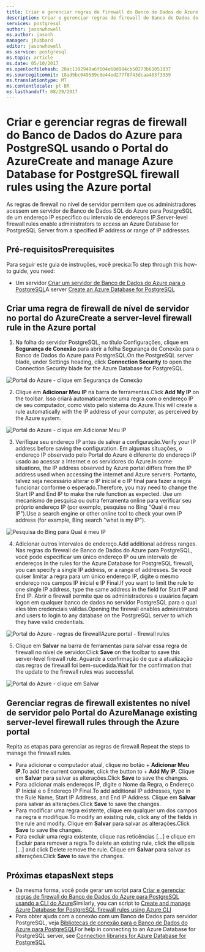 ```yaml
---
title: Criar e gerenciar regras de firewall do Banco de Dados do Azure para PostgreSQL usando o Portal do Azure | Microsoft Docs
description: Criar e gerenciar regras de firewall do Banco de Dados do Azure para PostgreSQL usando o Portal do Azure
services: postgresql
author: jasonwhowell
ms.author: jasonh
manager: jhubbard
editor: jasonwhowell
ms.service: postgresql
ms.topic: article
ms.date: 05/10/2017
ms.openlocfilehash: 20ac1392949a6f604e68d984cb50273b61051037
ms.sourcegitcommit: 18ad9bc049589c8e44ed277f8f43dcaa483f3339
ms.translationtype: MT
ms.contentlocale: pt-BR
ms.lasthandoff: 08/29/2017
---
```

# <a name="create-and-manage-azure-database-for-postgresql-firewall-rules-using-the-azure-portal"></a><span data-ttu-id="d43b1-103">Criar e gerenciar regras de firewall do Banco de Dados do Azure para PostgreSQL usando o Portal do Azure</span><span class="sxs-lookup"><span data-stu-id="d43b1-103">Create and manage Azure Database for PostgreSQL firewall rules using the Azure portal</span></span>
<span data-ttu-id="d43b1-104">As regras de firewall no nível de servidor permitem que os administradores acessem um servidor de Banco de Dados SQL do Azure para PostgreSQL de um endereço IP específico ou intervalo de endereços IP.</span><span class="sxs-lookup"><span data-stu-id="d43b1-104">Server-level firewall rules enable administrators to access an Azure Database for PostgreSQL Server from a specified IP address or range of IP addresses.</span></span> 

## <a name="prerequisites"></a><span data-ttu-id="d43b1-105">Pré-requisitos</span><span class="sxs-lookup"><span data-stu-id="d43b1-105">Prerequisites</span></span>
<span data-ttu-id="d43b1-106">Para seguir este guia de instruções, você precisa:</span><span class="sxs-lookup"><span data-stu-id="d43b1-106">To step through this how-to guide, you need:</span></span>
- <span data-ttu-id="d43b1-107">Um servidor [Criar um servidor de Banco de Dados do Azure para o PostgreSQL](quickstart-create-server-database-portal.md)</span><span class="sxs-lookup"><span data-stu-id="d43b1-107">A server [Create an Azure Database for PostgreSQL](quickstart-create-server-database-portal.md)</span></span>

## <a name="create-a-server-level-firewall-rule-in-the-azure-portal"></a><span data-ttu-id="d43b1-108">Criar uma regra de firewall de nível de servidor no portal do Azure</span><span class="sxs-lookup"><span data-stu-id="d43b1-108">Create a server-level firewall rule in the Azure portal</span></span>
1. <span data-ttu-id="d43b1-109">Na folha do servidor PostgreSQL, no título Configurações, clique em **Segurança de Conexão** para abrir a folha Segurança de Conexão para o Banco de Dados do Azure para PostgreSQL.</span><span class="sxs-lookup"><span data-stu-id="d43b1-109">On the PostgreSQL server blade, under Settings heading, click **Connection Security** to open the Connection Security blade for the Azure Database for PostgreSQL.</span></span>

  ![Portal do Azure - clique em Segurança de Conexão](./media/howto-manage-firewall-using-portal/1-connection-security.png)

2. <span data-ttu-id="d43b1-111">Clique em **Adicionar Meu IP** na barra de ferramentas.</span><span class="sxs-lookup"><span data-stu-id="d43b1-111">Click **Add My IP** on the toolbar.</span></span> <span data-ttu-id="d43b1-112">Isso criará automaticamente uma regra com o endereço IP de seu computador, como visto pelo sistema do Azure.</span><span class="sxs-lookup"><span data-stu-id="d43b1-112">This will create a rule automatically with the IP address of your computer, as perceived by the Azure system.</span></span>

  ![Portal do Azure - clique em Adicionar Meu IP](./media/howto-manage-firewall-using-portal/2-add-my-ip.png)

3. <span data-ttu-id="d43b1-114">Verifique seu endereço IP antes de salvar a configuração.</span><span class="sxs-lookup"><span data-stu-id="d43b1-114">Verify your IP address before saving the configuration.</span></span> <span data-ttu-id="d43b1-115">Em algumas situações, o endereço IP observado pelo Portal do Azure é diferente do endereço IP usado ao acessar a Internet e os servidores do Azure.</span><span class="sxs-lookup"><span data-stu-id="d43b1-115">In some situations, the IP address observed by Azure portal differs from the IP address used when accessing the internet and Azure servers.</span></span> <span data-ttu-id="d43b1-116">Portanto, talvez seja necessário alterar o IP inicial e o IP final para fazer a regra funcionar conforme o esperado.</span><span class="sxs-lookup"><span data-stu-id="d43b1-116">Therefore, you may need to change the Start IP and End IP to make the rule function as expected.</span></span>
<span data-ttu-id="d43b1-117">Use um mecanismo de pesquisa ou outra ferramenta online para verificar seu próprio endereço IP (por exemplo, pesquise no Bing "Qual é meu IP").</span><span class="sxs-lookup"><span data-stu-id="d43b1-117">Use a search engine or other online tool to check your own IP address (for example, Bing search "what is my IP").</span></span>

  ![Pesquisa do Bing para Qual é meu IP](./media/howto-manage-firewall-using-portal/3-what-is-my-ip.png)

4. <span data-ttu-id="d43b1-119">Adicionar outros intervalos de endereço.</span><span class="sxs-lookup"><span data-stu-id="d43b1-119">Add additional address ranges.</span></span> <span data-ttu-id="d43b1-120">Nas regras do firewall de Banco de Dados do Azure para PostgreSQL, você pode especificar um único endereço IP ou um intervalo de endereços.</span><span class="sxs-lookup"><span data-stu-id="d43b1-120">In the rules for the Azure Database for PostgreSQL firewall, you can specify a single IP address, or a range of addresses.</span></span> <span data-ttu-id="d43b1-121">Se você quiser limitar a regra para um único endereço IP, digite o mesmo endereço nos campos IP inicial e IP Final.</span><span class="sxs-lookup"><span data-stu-id="d43b1-121">If you want to limit the rule to one single IP address, type the same address in the field for Start IP and End IP.</span></span> <span data-ttu-id="d43b1-122">Abrir o firewall permite que os administradores e usuários façam logon em qualquer banco de dados no servidor PostgreSQL para o qual eles têm credenciais válidas.</span><span class="sxs-lookup"><span data-stu-id="d43b1-122">Opening the firewall enables administrators and users to login to any database on the PostgreSQL server to which they have valid credentials.</span></span>

  ![<span data-ttu-id="d43b1-123">Portal do Azure - regras de firewall</span><span class="sxs-lookup"><span data-stu-id="d43b1-123">Azure portal - firewall rules</span></span> ](./media/howto-manage-firewall-using-portal/4-specify-addresses.png)

5. <span data-ttu-id="d43b1-124">Clique em **Salvar** na barra de ferramentas para salvar essa regra de firewall no nível de servidor.</span><span class="sxs-lookup"><span data-stu-id="d43b1-124">Click **Save** on the toolbar to save this server-level firewall rule.</span></span> <span data-ttu-id="d43b1-125">Aguarde a confirmação de que a atualização das regras de firewall foi bem-sucedida.</span><span class="sxs-lookup"><span data-stu-id="d43b1-125">Wait for the confirmation that the update to the firewall rules was successful.</span></span>

  ![Portal do Azure - clique em Salvar](./media/howto-manage-firewall-using-portal/5-save-firewall-rule.png)


## <a name="manage-existing-server-level-firewall-rules-through-the-azure-portal"></a><span data-ttu-id="d43b1-127">Gerenciar regras de firewall existentes no nível de servidor pelo Portal do Azure</span><span class="sxs-lookup"><span data-stu-id="d43b1-127">Manage existing server-level firewall rules through the Azure portal</span></span>
<span data-ttu-id="d43b1-128">Repita as etapas para gerenciar as regras de firewall.</span><span class="sxs-lookup"><span data-stu-id="d43b1-128">Repeat the steps to manage the firewall rules.</span></span>
* <span data-ttu-id="d43b1-129">Para adicionar o computador atual, clique no botão + **Adicionar Meu IP**.</span><span class="sxs-lookup"><span data-stu-id="d43b1-129">To add the current computer, click the button to + **Add My IP**.</span></span> <span data-ttu-id="d43b1-130">Clique em **Salvar** para salvar as alterações.</span><span class="sxs-lookup"><span data-stu-id="d43b1-130">Click **Save** to save the changes.</span></span>
* <span data-ttu-id="d43b1-131">Para adicionar mais endereços IP, digite o Nome da Regra, o Endereço IP Inicial e o Endereço IP Final.</span><span class="sxs-lookup"><span data-stu-id="d43b1-131">To add additional IP addresses, type in the Rule Name, Start IP Address, and End IP Address.</span></span> <span data-ttu-id="d43b1-132">Clique em **Salvar** para salvar as alterações.</span><span class="sxs-lookup"><span data-stu-id="d43b1-132">Click **Save** to save the changes.</span></span>
* <span data-ttu-id="d43b1-133">Para modificar uma regra existente, clique em qualquer um dos campos na regra e modifique.</span><span class="sxs-lookup"><span data-stu-id="d43b1-133">To modify an existing rule, click any of the fields in the rule and modify.</span></span> <span data-ttu-id="d43b1-134">Clique em **Salvar** para salvar as alterações.</span><span class="sxs-lookup"><span data-stu-id="d43b1-134">Click **Save** to save the changes.</span></span>
* <span data-ttu-id="d43b1-135">Para excluir uma regra existente, clique nas reticências [...] e clique em Excluir para remover a regra.</span><span class="sxs-lookup"><span data-stu-id="d43b1-135">To delete an existing rule, click the ellipsis […] and click Delete remove the rule.</span></span> <span data-ttu-id="d43b1-136">Clique em **Salvar** para salvar as alterações.</span><span class="sxs-lookup"><span data-stu-id="d43b1-136">Click **Save** to save the changes.</span></span>

## <a name="next-steps"></a><span data-ttu-id="d43b1-137">Próximas etapas</span><span class="sxs-lookup"><span data-stu-id="d43b1-137">Next steps</span></span>
- <span data-ttu-id="d43b1-138">Da mesma forma, você pode gerar um script para [Criar e gerenciar regras de firewall do Banco de Dados do Azure para PostgreSQL usando a CLI do Azure](howto-manage-firewall-using-cli.md)</span><span class="sxs-lookup"><span data-stu-id="d43b1-138">Similarly, you can script to [Create and manage Azure Database for PostgreSQL firewall rules using Azure CLI](howto-manage-firewall-using-cli.md)</span></span>
- <span data-ttu-id="d43b1-139">Para obter ajuda com a conexão com um Banco de Dados para servidor PostgreSQL, veja [Bibliotecas de conexão para o Banco de Dados do Azure para PostgreSQL](concepts-connection-libraries.md)</span><span class="sxs-lookup"><span data-stu-id="d43b1-139">For help in connecting to an Azure Database for PostgreSQL server, see [Connection libraries for Azure Database for PostgreSQL](concepts-connection-libraries.md)</span></span>
